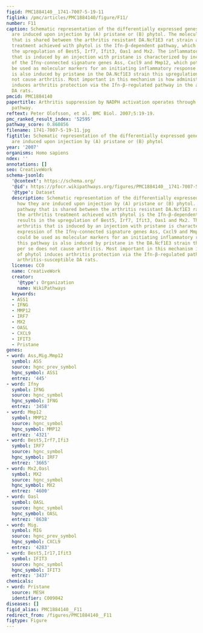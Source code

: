 ```yaml
---
figid: PMC1884140__1741-7007-5-19-11
figlink: /pmc/articles/PMC1884140/figure/F11/
number: F11
caption: Schematic representation of the differentially expressed genes and how they
  are induced upon injection by (A) pristane or (B) phytol. The molecular pathway
  that is shared between the arthritis resistant DA.Ncf1E3 rat strain and the arthritis
  treatment achieved with phytol is the Ifn-β-dependent pathway, which results in
  the upregulation of Best5, Irf7, Ifit3, Oas1 and Mx2. The inflammatory arthritis
  that is induced by an injection with pristane is characterized by increased expression
  of the Ifnγ-connected signature genes Ass, Cxcl9 and Mmp12, which potentially could
  be used as molecular markers for an initiating inflammatory response. As this pathway
  is also induced by pristane in the DA.Ncf1E3 strain this upregulation per se does
  not cause arthritis. Most important in this mechanism is how administration of phytol
  induces arthritis protection via the Ifn-β-regulated pathway in the arthritis-susceptible
  DA rats.
pmcid: PMC1884140
papertitle: Arthritis suppression by NADPH activation operates through an interferon-β
  pathway.
reftext: Peter Olofsson, et al. BMC Biol. 2007;5:19-19.
pmc_ranked_result_index: '52595'
pathway_score: 0.860856
filename: 1741-7007-5-19-11.jpg
figtitle: Schematic representation of the differentially expressed genes and how they
  are induced upon injection by (A) pristane or (B) phytol
year: '2007'
organisms: Homo sapiens
ndex: ''
annotations: []
seo: CreativeWork
schema-jsonld:
  '@context': https://schema.org/
  '@id': https://pfocr.wikipathways.org/figures/PMC1884140__1741-7007-5-19-11.html
  '@type': Dataset
  description: Schematic representation of the differentially expressed genes and
    how they are induced upon injection by (A) pristane or (B) phytol. The molecular
    pathway that is shared between the arthritis resistant DA.Ncf1E3 rat strain and
    the arthritis treatment achieved with phytol is the Ifn-β-dependent pathway, which
    results in the upregulation of Best5, Irf7, Ifit3, Oas1 and Mx2. The inflammatory
    arthritis that is induced by an injection with pristane is characterized by increased
    expression of the Ifnγ-connected signature genes Ass, Cxcl9 and Mmp12, which potentially
    could be used as molecular markers for an initiating inflammatory response. As
    this pathway is also induced by pristane in the DA.Ncf1E3 strain this upregulation
    per se does not cause arthritis. Most important in this mechanism is how administration
    of phytol induces arthritis protection via the Ifn-β-regulated pathway in the
    arthritis-susceptible DA rats.
  license: CC0
  name: CreativeWork
  creator:
    '@type': Organization
    name: WikiPathways
  keywords:
  - ASS1
  - IFNG
  - MMP12
  - IRF7
  - MX2
  - OASL
  - CXCL9
  - IFIT3
  - Pristane
genes:
- word: Ass,Mig.Mmp12
  symbol: ASS
  source: hgnc_prev_symbol
  hgnc_symbol: ASS1
  entrez: '445'
- word: Ifny
  symbol: IFNG
  source: hgnc_symbol
  hgnc_symbol: IFNG
  entrez: '3458'
- word: Mmp12
  symbol: MMP12
  source: hgnc_symbol
  hgnc_symbol: MMP12
  entrez: '4321'
- word: Best5,Irf7,Ifi3
  symbol: IRF7
  source: hgnc_symbol
  hgnc_symbol: IRF7
  entrez: '3665'
- word: Mx2,Oasl
  symbol: MX2
  source: hgnc_symbol
  hgnc_symbol: MX2
  entrez: '4600'
- word: Oasl
  symbol: OASL
  source: hgnc_symbol
  hgnc_symbol: OASL
  entrez: '8638'
- word: Mig.
  symbol: MIG
  source: hgnc_prev_symbol
  hgnc_symbol: CXCL9
  entrez: '4283'
- word: Best5,Ir17,Ifit3
  symbol: IFIT3
  source: hgnc_symbol
  hgnc_symbol: IFIT3
  entrez: '3437'
chemicals:
- word: Pristane
  source: MESH
  identifier: C009042
diseases: []
figid_alias: PMC1884140__F11
redirect_from: /figures/PMC1884140__F11
figtype: Figure
---
```


